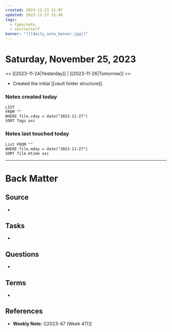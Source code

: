```yaml
---
created: 2023-11-23 22:07
updated: 2023-11-27 15:40
tags:
  - type/note
  - source/self
banner: "![[daily_note_banner.jpg]]"
---
```

# Saturday, November 25, 2023

<< [[2023-11-24|Yesterday]] | [[2023-11-26|Tomorrow]] >>

- Created the initial [[vault folder structure]].

### Notes created today
```dataview
LIST
FROM "" 
WHERE file.cday = date("2023-11-27") 
SORT Tags asc
```

### Notes last touched today
```dataview
List FROM "" 
WHERE file.mday = date("2023-11-27") 
SORT file.mtime asc
```


---
# Back Matter
## Source
<!-- Always keep a link to the source. --> 
- 

## Tasks
<!-- What remains to be done with this note? --> 
- 

## Questions
<!-- What remains for you to consider? --> 
- 

## Terms
<!-- Links to definition pages -->
- 

## References
<!-- Links to pages not referenced in the content -->
- **Weekly Note:** [[2023-47 (Week 47)]]
